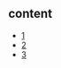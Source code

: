 ## content

- [1](https://github.com/gaoxinge/something/tree/master/learn%20java%20third-party%20library/spring_/1)
- [2](https://github.com/gaoxinge/something/tree/master/learn%20java%20third-party%20library/spring_/2)
- [3](https://github.com/gaoxinge/something/tree/master/learn%20java%20third-party%20library/spring_/3)